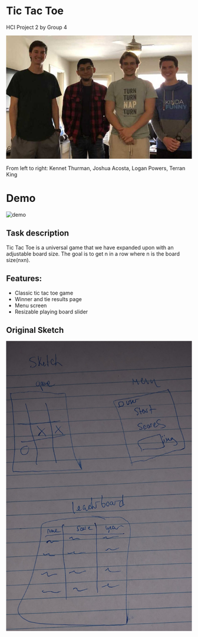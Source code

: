 # Tic Tac Toe 
HCI Project 2 by Group 4

![group](https://github.com/kennet22/P2.4/blob/master/groupImage.jpg?raw=false)

From left to right: Kennet Thurman, Joshua Acosta, Logan Powers, Terran King

# Demo

![demo](https://media.giphy.com/media/TIiG5Y278z4JJOtG5K/giphy.gif)

## Task description
Tic Tac Toe is a universal game that we have expanded upon with an adjustable board size. The goal is to get n in a row where n is the board size(nxn). 

## Features:
- Classic tic tac toe game
- Winner and tie results page
- Menu screen
- Resizable playing board slider

## Original Sketch
![sketch](https://github.com/kennet22/P2.4/blob/master/tictactoeSketch.jpg?raw=true)



